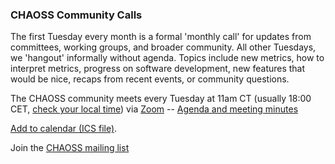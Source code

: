 ### CHAOSS Community Calls
The first Tuesday every month is a formal 'monthly call' for updates from committees, working groups, and broader community. All other Tuesdays, we 'hangout' informally without agenda. Topics include new metrics, how to interpret metrics, progress on software development, new features that would be nice, recaps from recent events, or community questions.

The CHAOSS community meets every Tuesday at 11am CT (usually 18:00 CET, [check your local time](http://arewemeetingyet.com/Chicago/2018-11-06/11:00/w/CHAOSS%20weekly%20meeting#eyJ1cmwiOiJodHRwczovL3Vub21haGEuem9vbS51cy9qLzcyMDQzMTI4OCJ9)) via [Zoom](https://unomaha.zoom.us/j/720431288) -- [Agenda and meeting minutes](https://docs.google.com/document/d/1PMDWc6xMe0fNE7shxTK5_HE_ykRBG5w55_Zx5hvzsEY/edit)

<a href="https://chaoss.github.io/website/Participate/CHAOSS-Calendar_WeeklySync.ics">Add to calendar (ICS file)</a>.

Join the [CHAOSS mailing list](https://lists.linuxfoundation.org/mailman/listinfo/chaoss)
